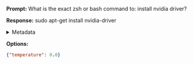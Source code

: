 **Prompt:**
What is the exact zsh or bash command to: install nvidia driver?

**Response:**
sudo apt-get install nvidia-driver

<details><summary>Metadata</summary>

- Duration: 850 ms
- Datetime: 2023-08-11T14:44:51.138855
- Model: gpt-3.5-turbo-0613

</details>

**Options:**
```json
{"temperature": 0.0}
```

